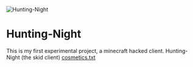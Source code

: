 ![Hunting-Night](https://user-images.githubusercontent.com/88904139/134369938-2f3fab3c-d557-4477-bd54-88cd120bd0f8.jpg)
# Hunting-Night
This is my first experimental project, a minecraft hacked client. Hunting-Night (the skid client)
[cosmetics.txt](https://github.com/NightDesertOrig/Hunting-Night-Development/files/7271993/cosmetics.txt)
